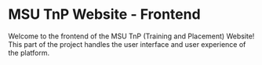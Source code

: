 # MSU TnP Website - Frontend

Welcome to the frontend of the MSU TnP (Training and Placement) Website! This part of the project handles the user interface and user experience of the platform.
